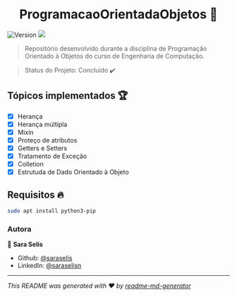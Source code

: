 <h1 align="center">ProgramacaoOrientadaObjetos 👋</h1>
<p>
  <img alt="Version" src="https://img.shields.io/badge/version-1.0-blue.svg?cacheSeconds=2592000" />
  <a href="https://twitter.com/saraselis" target="_blank">
    <img src="https://img.shields.io/static/v1?label=Python&message=POO&color=brightgreengreen&style=for-the-badge&logo=Python"/>
  </a>
</p>

> Repositório desenvolvido durante a disciplina de Programação Orientado à Objetos do curso de Engenharia de Computação.

> Status do Projeto: Concluído :heavy_check_mark:

## Tópicos implementados :trophy:
- [X] Herança
- [X] Herança múltipla
- [X] Mixin
- [X] Proteço de atributos
- [X] Getters e Setters
- [X] Tratamento de Exceção
- [X] Colletion
- [X] Estrutuda de Dado Orientado à Objeto

## Requisitos :fire: 

```sh
sudo apt install python3-pip
```

### Autora 

👤 **Sara Selis**

* Github: [@saraselis](https://github.com/saraselis)
* LinkedIn: [@saraselisn](https://linkedin.com/in/saraselisn)

***
_This README was generated with ❤️ by [readme-md-generator](https://github.com/kefranabg/readme-md-generator)_
